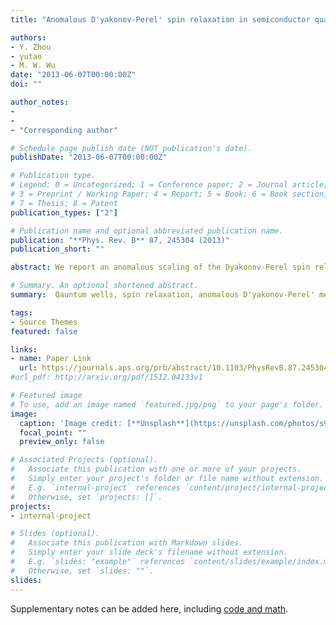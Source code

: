 ```yaml
---
title: "Anomalous D'yakonov-Perel' spin relaxation in semiconductor quantum wells under strong magnetic field in Voigt configuration"

authors:
- Y. Zhou
- yutao
- M. W. Wu
date: "2013-06-07T00:00:00Z"
doi: ""

author_notes:
-
- 
- "Corresponding author"

# Schedule page publish date (NOT publication's date).
publishDate: "2013-06-07T00:00:00Z"

# Publication type.
# Legend: 0 = Uncategorized; 1 = Conference paper; 2 = Journal article;
# 3 = Preprint / Working Paper; 4 = Report; 5 = Book; 6 = Book section;
# 7 = Thesis; 8 = Patent
publication_types: ["2"]

# Publication name and optional abbreviated publication name.
publication: "**Phys. Rev. B** 87, 245304 (2013)"
publication_short: ""

abstract: We report an anomalous scaling of the Dyakonov-Perel spin relaxation with the momentum relaxation in semiconductor quantum wells under a strong magnetic field in the Voigt configuration. We focus on the case in which the external magnetic field is perpendicular to the spin-orbit-coupling–induced effective magnetic field and its magnitude is much larger than the latter one. It is found that the longitudinal spin relaxation time is proportional to the momentum relaxation time even in the strong-scattering limit, indicating that the Dyakonov-Perel spin relaxation demonstrates Elliott-Yafet-like behavior. Moreover, the transverse spin relaxation time is proportional (inversely proportional) to the momentum relaxation time in the strong- (weak-) scattering limit, both in the opposite trends against the well-established conventional Dyakonov-Perel spin relaxation behaviors. We further demonstrate that all the above anomalous scaling relations come from the unique form of the effective inhomogeneous broadening.

# Summary. An optional shortened abstract.
summary:  Qauntum wells, spin relaxation, anomalous D'yakonov-Perel' mechanism, Hartree-Fock field.

tags:
- Source Themes
featured: false

links:
- name: Paper Link
  url: https://journals.aps.org/prb/abstract/10.1103/PhysRevB.87.245304
#url_pdf: http://arxiv.org/pdf/1512.04133v1

# Featured image
# To use, add an image named `featured.jpg/png` to your page's folder. 
image:
  caption: 'Image credit: [**Unsplash**](https://unsplash.com/photos/s9CC2SKySJM)'
  focal_point: ""
  preview_only: false

# Associated Projects (optional).
#   Associate this publication with one or more of your projects.
#   Simply enter your project's folder or file name without extension.
#   E.g. `internal-project` references `content/project/internal-project/index.md`.
#   Otherwise, set `projects: []`.
projects:
- internal-project

# Slides (optional).
#   Associate this publication with Markdown slides.
#   Simply enter your slide deck's filename without extension.
#   E.g. `slides: "example"` references `content/slides/example/index.md`.
#   Otherwise, set `slides: ""`.
slides:
---
```


Supplementary notes can be added here, including [code and math](https://sourcethemes.com/academic/docs/writing-markdown-latex/).
